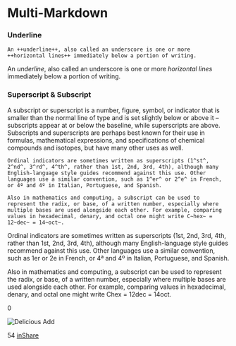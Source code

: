 # Multi-Markdown

### Underline

```
An ++underline++, also called an underscore is one or more ++horizontal lines++ immediately below a portion of writing.

```

An *underline*, also called an underscore is one or more *horizontal lines* immediately below a portion of writing.

### Superscript & Subscript

A subscript or superscript is a number, figure, symbol, or indicator that is smaller than the normal line of type and is set slightly below or above it – subscripts appear at or below the baseline, while superscripts are above. Subscripts and superscripts are perhaps best known for their use in formulas, mathematical expressions, and specifications of chemical compounds and isotopes, but have many other uses as well.

```
Ordinal indicators are sometimes written as superscripts (1^st^, 2^nd^, 3^rd^, 4^th^, rather than 1st, 2nd, 3rd, 4th), although many English-language style guides recommend against this use. Other languages use a similar convention, such as 1^er^ or 2^e^ in French, or 4ª and 4º in Italian, Portuguese, and Spanish.

Also in mathematics and computing, a subscript can be used to represent the radix, or base, of a written number, especially where multiple bases are used alongside each other. For example, comparing values in hexadecimal, denary, and octal one might write C~hex~ = 12~dec~ = 14~oct~.

```

Ordinal indicators are sometimes written as superscripts (1st, 2nd, 3rd, 4th, rather than 1st, 2nd, 3rd, 4th), although many English-language style guides recommend against this use. Other languages use a similar convention, such as 1er or 2e in French, or 4ª and 4º in Italian, Portuguese, and Spanish.

Also in mathematics and computing, a subscript can be used to represent the radix, or base, of a written number, especially where multiple bases are used alongside each other. For example, comparing values in hexadecimal, denary, and octal one might write Chex = 12dec = 14oct.

0

![Delicious](http://www.delicious.com/static/img/delicious.small.gif) Add

54
[inShare](javascript:void(0);)